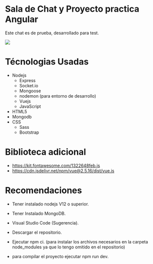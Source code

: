 # Sala de Chat y Proyecto practica Angular

Este chat es de prueba, desarrollado para test.

![](docs/chat.png)

# Técnologias Usadas
- Nodejs
  - Express
  - Socket.io
  - Mongoose
  - nodemon (para entorno de desarrollo)
  - Vuejs
  - JavaScript
- HTML5
- Mongodb
- CSS
    - Sass
    - Bootstrap

# Biblioteca adicional
- https://kit.fontawesome.com/1322648feb.js
- https://cdn.jsdelivr.net/npm/vue@2.5.16/dist/vue.js

# Recomendaciones

- Tener instalado nodejs V12 o superior.
- Tener Instalado MongoDB.
- Visual Studio Code (Sugerencia).

- Descargar el repositorio.
- Ejecutar npm ci. (para instalar los archivos necesarios en la carpeta node_modules ya que lo tengo omitido en el repositorio)
- para compilar el proyecto ejecutar npm run dev.
